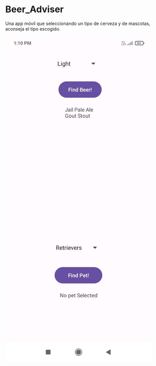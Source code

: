 # Beer_Adviser
Una app móvil que seleccionando un tipo de cerveza y de mascotas, aconseja el tipo escogido.

![imagen1](Img/img1.jpg)
